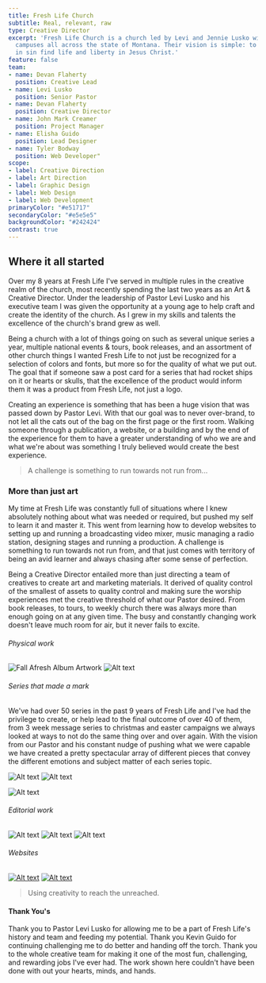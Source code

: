 ```yaml
---
title: Fresh Life Church
subtitle: Real, relevant, raw
type: Creative Director
excerpt: 'Fresh Life Church is a church led by Levi and Jennie Lusko with multiple
  campuses all across the state of Montana. Their vision is simple: to see those stranded
  in sin find life and liberty in Jesus Christ.'
feature: false
team:
- name: Devan Flaherty
  position: Creative Lead
- name: Levi Lusko
  position: Senior Pastor
- name: Devan Flaherty
  position: Creative Director
- name: John Mark Creamer
  position: Project Manager
- name: Elisha Guido
  position: Lead Designer
- name: Tyler Bodway
  position: Web Developer"
scope:
- label: Creative Direction
- label: Art Direction
- label: Graphic Design
- label: Web Design
- label: Web Development
primaryColor: "#e51717"
secondaryColor: "#e5e5e5"
backgroundColor: "#242424"
contrast: true
---
```


## Where it all started
Over my 8 years at Fresh Life I've served in multiple rules in the creative realm of the church, most recently spending the last two years as an Art & Creative Director. Under the leadership of Pastor Levi Lusko and his executive team I was given the opportunity at a young age to help craft and create the identity of the church. As I grew in my skills and talents the excellence of the church's brand grew as well.

Being a church with a lot of things going on such as several unique series a year, multiple national events & tours, book releases, and an assortment of other church things I wanted Fresh Life to not just be recognized for a selection of colors and fonts, but more so for the quality of what we put out. The goal that if someone saw a post card for a series that had rocket ships on it or hearts or skulls, that the excellence of the product would inform them it was a product from Fresh Life, not just a logo.

Creating an experience is something that has been a huge vision that was passed down by Pastor Levi. With that our goal was to never over-brand, to not let all the cats out of the bag on the first page or the first room. Walking someone through a publication, a website, or a building and by the end of the experience for them to have a greater understanding of who we are and what we're about was something I truly believed would create the best experience.

> A challenge is something to run towards not run from...


### More than just art
My time at Fresh Life was constantly full of situations where I knew absolutely nothing about what was needed or required, but pushed my self to learn it and master it. This went from learning how to develop websites to setting up and running a broadcasting video mixer, music managing a radio station, designing stages and running a production. A challenge is something to run towards not run from, and that just comes with territory of being an avid learner and always chasing after some sense of perfection.

Being a Creative Director entailed more than just directing a team of creatives to create art and marketing materials. It derived of quality control of the smallest of assets to quality control and making sure the worship experiences met the creative threshold of what our Pastor desired. From book releases, to tours, to weekly church there was always more than enough going on at any given time. The busy and constantly changing work doesn't leave much room for air, but it never fails to excite.

###### Physical work
![Fall Afresh Album Artwork](http://media.saltagency.co/projects/fresh-life-church/images/cd-phys.jpg)
![Alt text](http://media.saltagency.co/projects/fresh-life-church/images/shirt-phys.jpg)

###### Series that made a mark
We've had over 50 series in the past 9 years of Fresh Life and I've had the privilege to create, or help lead to the final outcome of over 40 of them, from 3 week message series to christmas and easter campaigns we always looked at ways to not do the same thing over and over again. With the vision from our Pastor and his constant nudge of pushing what we were capable we have created a pretty spectacular array of different pieces that convey the different emotions and subject matter of each series topic.

![Alt text](http://media.saltagency.co/projects/fresh-life-church/images/six-series.jpg)
![Alt text](http://media.saltagency.co/projects/fresh-life-church/images/acb-series.jpg)

![Alt text](http://media.saltagency.co/projects/fresh-life-church/images/gfg-series.jpg)

###### Editorial work
![Alt text](http://media.saltagency.co/projects/fresh-life-church/images/page1.jpg)
![Alt text](http://media.saltagency.co/projects/fresh-life-church/images/page2.jpg)
![Alt text](http://media.saltagency.co/projects/fresh-life-church/images/page3.jpg)

###### Websites
[![Alt text](http://media.saltagency.co/projects/fresh-life-church/images/o2-site.png)](http://o2experience.com/)
[![Alt text](http://media.saltagency.co/projects/fresh-life-church/images/flc-site.png)](http://freshlifechurch.com/)

> Using creativity to reach the unreached.

#### Thank You's
Thank you to Pastor Levi Lusko for allowing me to be a part of Fresh Life's history and team and feeding my potential. Thank you Kevin Guido for continuing challenging me to do better and handing off the torch. Thank you to the whole creative team for making it one of the most fun, challenging, and rewarding jobs I've ever had. The work shown here couldn't have been done with out your hearts, minds, and hands.
